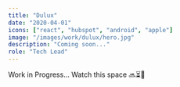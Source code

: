 ```yaml
---
title: "Dulux"
date: "2020-04-01"
icons: ["react", "hubspot", "android", "apple"]
image: "/images/work/dulux/hero.jpg"
description: "Coming soon..."
role: "Tech Lead"
---
```


Work in Progress... Watch this space 🔜⏳🚀
